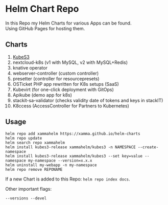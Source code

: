 # Helm Chart Repo
In this Repo my Helm Charts for various Apps can be found.  
Using GitHub Pages for hosting them.  

## Charts
1. [KubeS3](https://github.com/xamma/KubeS3)
2. nextcloud-k8s (v1 with MySQL, v2 with MySQL+Redis)
3. knative operator
4. webserver-controller (custom controller)
5. presetter (controller for resourcepresets)
6. OSTicket PHP app rewritten for K8s setups (SaaS)
7. Kubevirt (for one-click deployment with GitOps)
8. Apikube (demo app for k8s)
9. stackit-sa-validator (checks validity date of tokens and keys in stackIT)
10. K8ccess (AccessController for Partners to Kubernetes)

## Usage
```
helm repo add xammahelm https://xamma.github.io/helm-charts
helm repo update
helm search repo xammahelm
helm install kubes3-release xammahelm/kubes3 -n NAMESPACE --create-namespace
helm install kubes3-release xammahelm/kubes3 --set key=value --namespace my-namespace --version=x.x.x
helm uninstall my-webapp -n my-namespace
helm repo remove REPONAME
```

If a new Chart is added to this Repo: ```helm repo index docs```.  

Other important flags:
```
--versions --devel
```

